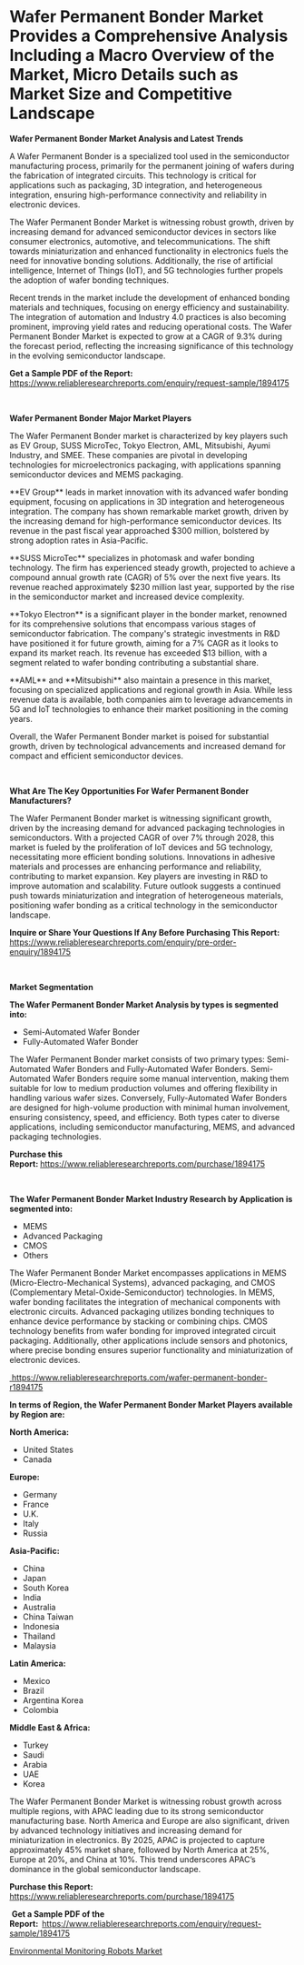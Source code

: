 <p><h1>Wafer Permanent Bonder Market Provides a Comprehensive Analysis Including a Macro Overview of the Market, Micro Details such as Market Size and Competitive Landscape</h1></p><p><strong>Wafer Permanent Bonder Market Analysis and Latest Trends</strong></p>
<p><p>A Wafer Permanent Bonder is a specialized tool used in the semiconductor manufacturing process, primarily for the permanent joining of wafers during the fabrication of integrated circuits. This technology is critical for applications such as packaging, 3D integration, and heterogeneous integration, ensuring high-performance connectivity and reliability in electronic devices.</p><p>The Wafer Permanent Bonder Market is witnessing robust growth, driven by increasing demand for advanced semiconductor devices in sectors like consumer electronics, automotive, and telecommunications. The shift towards miniaturization and enhanced functionality in electronics fuels the need for innovative bonding solutions. Additionally, the rise of artificial intelligence, Internet of Things (IoT), and 5G technologies further propels the adoption of wafer bonding techniques.</p><p>Recent trends in the market include the development of enhanced bonding materials and techniques, focusing on energy efficiency and sustainability. The integration of automation and Industry 4.0 practices is also becoming prominent, improving yield rates and reducing operational costs. The Wafer Permanent Bonder Market is expected to grow at a CAGR of 9.3% during the forecast period, reflecting the increasing significance of this technology in the evolving semiconductor landscape.</p></p>
<p><strong>Get a Sample PDF of the Report:&nbsp;</strong> <a href="https://www.reliableresearchreports.com/enquiry/request-sample/1894175?utm_campaign=2644&utm_medium=2&utm_source=Github&utm_content=ia&utm_term=01032025&utm_id=wafer-permanent-bonder">https://www.reliableresearchreports.com/enquiry/request-sample/1894175</a></p>
<p>&nbsp;</p>
<p><strong>Wafer Permanent Bonder Major Market Players</strong></p>
<p><p>The Wafer Permanent Bonder market is characterized by key players such as EV Group, SUSS MicroTec, Tokyo Electron, AML, Mitsubishi, Ayumi Industry, and SMEE. These companies are pivotal in developing technologies for microelectronics packaging, with applications spanning semiconductor devices and MEMS packaging.</p><p>**EV Group** leads in market innovation with its advanced wafer bonding equipment, focusing on applications in 3D integration and heterogeneous integration. The company has shown remarkable market growth, driven by the increasing demand for high-performance semiconductor devices. Its revenue in the past fiscal year approached $300 million, bolstered by strong adoption rates in Asia-Pacific.</p><p>**SUSS MicroTec** specializes in photomask and wafer bonding technology. The firm has experienced steady growth, projected to achieve a compound annual growth rate (CAGR) of 5% over the next five years. Its revenue reached approximately $230 million last year, supported by the rise in the semiconductor market and increased device complexity.</p><p>**Tokyo Electron** is a significant player in the bonder market, renowned for its comprehensive solutions that encompass various stages of semiconductor fabrication. The company's strategic investments in R&D have positioned it for future growth, aiming for a 7% CAGR as it looks to expand its market reach. Its revenue has exceeded $13 billion, with a segment related to wafer bonding contributing a substantial share.</p><p>**AML** and **Mitsubishi** also maintain a presence in this market, focusing on specialized applications and regional growth in Asia. While less revenue data is available, both companies aim to leverage advancements in 5G and IoT technologies to enhance their market positioning in the coming years.</p><p>Overall, the Wafer Permanent Bonder market is poised for substantial growth, driven by technological advancements and increased demand for compact and efficient semiconductor devices.</p></p>
<p>&nbsp;</p>
<p><strong>What Are The Key Opportunities For Wafer Permanent Bonder Manufacturers?</strong></p>
<p><p>The Wafer Permanent Bonder market is witnessing significant growth, driven by the increasing demand for advanced packaging technologies in semiconductors. With a projected CAGR of over 7% through 2028, this market is fueled by the proliferation of IoT devices and 5G technology, necessitating more efficient bonding solutions. Innovations in adhesive materials and processes are enhancing performance and reliability, contributing to market expansion. Key players are investing in R&D to improve automation and scalability. Future outlook suggests a continued push towards miniaturization and integration of heterogeneous materials, positioning wafer bonding as a critical technology in the semiconductor landscape.</p></p>
<p><strong>Inquire or Share Your Questions If Any Before Purchasing This Report:</strong> <a href="https://www.reliableresearchreports.com/enquiry/pre-order-enquiry/1894175?utm_campaign=2644&utm_medium=2&utm_source=Github&utm_content=ia&utm_term=01032025&utm_id=wafer-permanent-bonder">https://www.reliableresearchreports.com/enquiry/pre-order-enquiry/1894175</a></p>
<p>&nbsp;</p>
<p><strong>Market Segmentation</strong></p>
<p><strong>The Wafer Permanent Bonder Market Analysis by types is segmented into:</strong></p>
<p><ul><li>Semi-Automated Wafer Bonder</li><li>Fully-Automated Wafer Bonder</li></ul></p>
<p><p>The Wafer Permanent Bonder market consists of two primary types: Semi-Automated Wafer Bonders and Fully-Automated Wafer Bonders. Semi-Automated Wafer Bonders require some manual intervention, making them suitable for low to medium production volumes and offering flexibility in handling various wafer sizes. Conversely, Fully-Automated Wafer Bonders are designed for high-volume production with minimal human involvement, ensuring consistency, speed, and efficiency. Both types cater to diverse applications, including semiconductor manufacturing, MEMS, and advanced packaging technologies.</p></p>
<p><strong>Purchase this Report:&nbsp;</strong><a href="https://www.reliableresearchreports.com/purchase/1894175?utm_campaign=2644&utm_medium=2&utm_source=Github&utm_content=ia&utm_term=01032025&utm_id=wafer-permanent-bonder">https://www.reliableresearchreports.com/purchase/1894175</a></p>
<p>&nbsp;</p>
<p><strong>The Wafer Permanent Bonder Market Industry Research by Application is segmented into:</strong></p>
<p><ul><li>MEMS</li><li>Advanced Packaging</li><li>CMOS</li><li>Others</li></ul></p>
<p><p>The Wafer Permanent Bonder Market encompasses applications in MEMS (Micro-Electro-Mechanical Systems), advanced packaging, and CMOS (Complementary Metal-Oxide-Semiconductor) technologies. In MEMS, wafer bonding facilitates the integration of mechanical components with electronic circuits. Advanced packaging utilizes bonding techniques to enhance device performance by stacking or combining chips. CMOS technology benefits from wafer bonding for improved integrated circuit packaging. Additionally, other applications include sensors and photonics, where precise bonding ensures superior functionality and miniaturization of electronic devices.</p></p>
<p><a href="https://www.reliableresearchreports.com/wafer-permanent-bonder-r1894175?utm_campaign=2644&utm_medium=2&utm_source=Github&utm_content=ia&utm_term=01032025&utm_id=wafer-permanent-bonder">&nbsp;https://www.reliableresearchreports.com/wafer-permanent-bonder-r1894175</a></p>
<p><strong>In terms of Region, the Wafer Permanent Bonder Market Players available by Region are:</strong></p>
<p>
    <p> <strong> North America: </strong>
        <ul>
            <li>United States</li>
            <li>Canada</li>
        </ul>
        </p> 
    <p> <strong> Europe: </strong>
        <ul>
            <li>Germany</li>
            <li>France</li>
            <li>U.K.</li>
            <li>Italy</li>
            <li>Russia</li>
        </ul>
        </p> 
    <p> <strong> Asia-Pacific: </strong>
        <ul>
            <li>China</li>
            <li>Japan</li>
            <li>South Korea</li>
            <li>India</li>
            <li>Australia</li>
            <li>China Taiwan</li>
            <li>Indonesia</li>
            <li>Thailand</li>
            <li>Malaysia</li>
        </ul>
        </p> 
    <p> <strong> Latin America: </strong>
        <ul>
            <li>Mexico</li>
            <li>Brazil</li>
            <li>Argentina Korea</li>
            <li>Colombia</li>
        </ul>
        </p> 
    <p> <strong> Middle East & Africa: </strong>
        <ul>
            <li>Turkey</li>
            <li>Saudi</li>
            <li>Arabia</li>
            <li>UAE</li>
            <li>Korea</li>
        </ul>
    </p>
    </p>
<p><p>The Wafer Permanent Bonder Market is witnessing robust growth across multiple regions, with APAC leading due to its strong semiconductor manufacturing base. North America and Europe are also significant, driven by advanced technology initiatives and increasing demand for miniaturization in electronics. By 2025, APAC is projected to capture approximately 45% market share, followed by North America at 25%, Europe at 20%, and China at 10%. This trend underscores APAC’s dominance in the global semiconductor landscape.</p></p>
<p><strong>Purchase this Report: </strong><a href="https://www.reliableresearchreports.com/purchase/1894175?utm_campaign=2644&utm_medium=2&utm_source=Github&utm_content=ia&utm_term=01032025&utm_id=wafer-permanent-bonder">https://www.reliableresearchreports.com/purchase/1894175</a></p>
<p>&nbsp;<strong>Get a Sample PDF of the Report:&nbsp;&nbsp;</strong><a href="https://www.reliableresearchreports.com/enquiry/request-sample/1894175?utm_campaign=2644&utm_medium=2&utm_source=Github&utm_content=ia&utm_term=01032025&utm_id=wafer-permanent-bonder">https://www.reliableresearchreports.com/enquiry/request-sample/1894175</a></p>
<p><strong></strong></p>
<p><p><a href="https://github.com/techerghalim/Market-Research-Report-List-1/blob/main/environmental-monitoring-robots-market.md?utm_campaign=2644&utm_medium=2&utm_source=Github&utm_content=ia&utm_term=01032025&utm_id=wafer-permanent-bonder">Environmental Monitoring Robots Market</a></p></p>